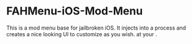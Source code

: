 # FAHMenu-iOS-Mod-Menu
This is a mod menu base for jailbroken iOS. It injects into a process and creates a nice looking UI to customize as you wish. at your .
